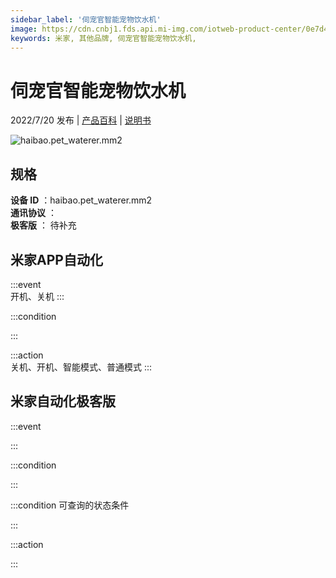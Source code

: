 ```yaml
---
sidebar_label: '伺宠官智能宠物饮水机'
image: https://cdn.cnbj1.fds.api.mi-img.com/iotweb-product-center/0e7d4b483382cc9ca6f9360878b02d26_1656926178471.png?GalaxyAccessKeyId=AKVGLQWBOVIRQ3XLEW&Expires=9223372036854775807&Signature=dfniJQBw8bF2n3sz6An+euraqGQ=
keywords: 米家, 其他品牌, 伺宠官智能宠物饮水机, 
---
```

# 伺宠官智能宠物饮水机

2022/7/20 发布 | [产品百科](https://home.mi.com/webapp/content/baike/product/index.html?model=haibao.pet_waterer.mm2/) | [说明书](https://home.mi.com/views/introduction.html?model=haibao.pet_waterer.mm2&region=cn)

![haibao.pet_waterer.mm2](https://cdn.cnbj1.fds.api.mi-img.com/iotweb-product-center/0e7d4b483382cc9ca6f9360878b02d26_1656926178471.png?GalaxyAccessKeyId=AKVGLQWBOVIRQ3XLEW&Expires=9223372036854775807&Signature=dfniJQBw8bF2n3sz6An+euraqGQ=)

## 规格  
> 
**设备 ID** ：haibao.pet_waterer.mm2  
**通讯协议** ：  
**极客版**  ： 待补充 


## 米家APP自动化  

:::event  
开机、关机
:::

:::condition  

:::

:::action   
关机、开机、智能模式、普通模式
:::

## 米家自动化极客版  

:::event  

:::

:::condition  

:::

:::condition 可查询的状态条件  

:::

:::action  

:::

        
